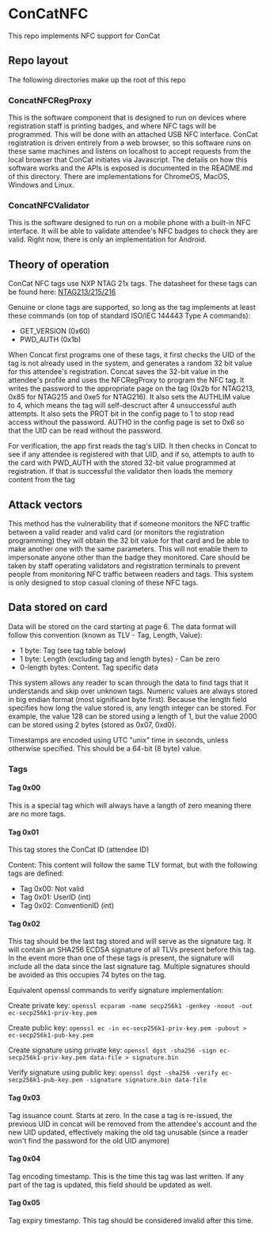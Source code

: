 # ConCatNFC

This repo implements NFC support for ConCat

## Repo layout

The following directories make up the root of this repo

### ConcatNFCRegProxy

This is the software component that is designed to run on devices where registration staff is printing badges, and where
NFC tags will be programmed. This will be done with an attached USB NFC interface. ConCat registration is driven entirely from a web browser, so this software runs
on these same machines and listens on localhost to accept requests from the local browser that ConCat initiates via
Javascript. The details on how this software works and the APIs is exposed is documented in the README.md of this
directory. There are implementations for ChromeOS, MacOS, Windows and Linux.

### ConcatNFCValidator

This is the software designed to run on a mobile phone with a built-in NFC interface. It will be able to validate
attendee's NFC badges to check they are valid. Right now, there is only an implementation for Android.

## Theory of operation

ConCat NFC tags use NXP NTAG 21x tags. The datasheet for these tags can be found here: [NTAG213/215/216](https://www.nxp.com/docs/en/data-sheet/NTAG213_215_216.pdf)

Genuine or clone tags are supported, so long as the tag implements at least these commands (on
top of standard ISO/IEC 144443 Type A commands):

- GET_VERSION (0x60)
- PWD_AUTH (0x1b)

When Concat first programs one of these tags, it first checks the UID of the tag is not already used in the system,
and generates a random 32 bit value for this attendee's registration. Concat saves the 32-bit value in the attendee's
profile and uses the NFCRegProxy to program the NFC tag. It writes the password to the appropriate page
on the tag (0x2b for NTAG213, 0x85 for NTAG215 and 0xe5 for NTAG216). It also sets the AUTHLIM value to
4, which means the tag will self-descruct after 4 unsuccessful auth attempts. It also sets
the PROT bit in the config page to 1 to stop read access without the password. AUTH0 in the config page is set
to 0x6 so that the UID can be read without the password.

For verification, the app first reads the tag's UID. It then checks in Concat to see if any attendee is registered
with that UID, and if so, attempts to auth to the card with PWD_AUTH with the stored 32-bit value programmed
at registration. If that is successful the validator then loads the memory content from the tag

## Attack vectors

This method has the vulnerability that if someone monitors the NFC traffic between a valid reader and valid card
(or monitors the registration programming) they will obtain the 32 bit value for that card and be able to
make another one with the same parameters. This will not enable them to impersonate anyone other than the
badge they monitored. Care should be taken by staff operating validators and registration terminals to prevent
people from monitoring NFC traffic between readers and tags. This system is only designed to stop casual cloning
of these NFC tags.

## Data stored on card

Data will be stored on the card starting at page 6. The data format will follow this convention (known as TLV - 
Tag, Length, Value):
 
- 1 byte: Tag (see tag table below) 
- 1 byte: Length (excluding tag and length bytes) - Can be zero
- 0-length bytes: Content. Tag specific data

This system allows any reader to scan through the data to find tags that it understands and skip over unknown
tags. Numeric values are always stored in big endian format (most significant byte first). Because the length
field specifies how long the value stored is, any length integer can be stored. For example, the value 128 can
be stored using a length of 1, but the value 2000 can be stored using 2 bytes (stored as 0x07, 0xd0).

Timestamps are encoded using UTC "unix" time in seconds, unless otherwise specified. This should be a 64-bit (8 byte)
value.

### Tags

#### Tag 0x00

This is a special tag which will always have a langth of zero meaning there are no more tags.

#### Tag 0x01

This tag stores the ConCat ID (attendee ID)

Content: This content will follow the same TLV format, but with the following tags are defined:

- Tag 0x00: Not valid
- Tag 0x01: UserID (int)
- Tag 0x02: ConventionID (int)

#### Tag 0x02

This tag should be the last tag stored and will serve as the signature tag. It will contain an SHA256 ECDSA signature of all
TLVs present before this tag. In the event more than one of these tags is present, the signature will include all the
data since the last signature tag. Multiple signatures should be avoided as this occupies 74 bytes on the tag.

Equivalent openssl commands to verify signature implementation:

Create private key: `openssl ecparam -name secp256k1 -genkey -noout -out ec-secp256k1-priv-key.pem`

Create public key: `openssl ec -in ec-secp256k1-priv-key.pem -pubout > ec-secp256k1-pub-key.pem`

Create signature using private key: `openssl dgst -sha256 -sign ec-secp256k1-priv-key.pem data-file > signature.bin`

Verify signature using public key: `openssl dgst -sha256 -verify ec-secp256k1-pub-key.pem -signature signature.bin data-file`

#### Tag 0x03

Tag issuance count. Starts at zero. In the case a tag is re-issued, the previous UID in concat will be removed from the
attendee's account and the new UID updated, effectively making the old tag unusable (since a reader won't find the
password for the old UID anymore)

#### Tag 0x04

Tag encoding timestamp. This is the time this tag was last written. If any part of the tag is updated, this field
should be updated as well.

#### Tag 0x05

Tag expiry timestamp. This tag should be considered invalid after this time.